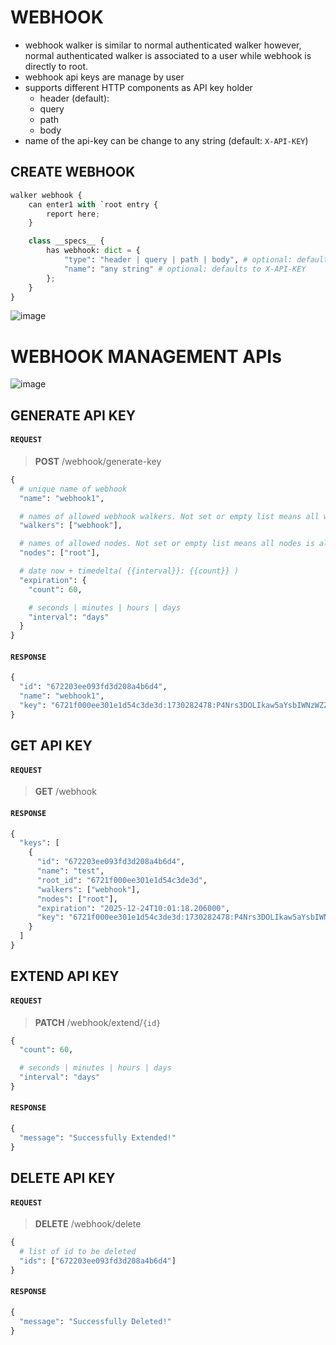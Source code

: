 # WEBHOOK
- webhook walker is similar to normal authenticated walker however, normal authenticated walker is associated to a user while webhook is directly to root.
- webhook api keys are manage by user
- supports different HTTP components as API key holder
  - header (default):
  - query
  - path
  - body
- name of the api-key can be change to any string (default: `X-API-KEY`)

## CREATE WEBHOOK
```python
walker webhook {
    can enter1 with `root entry {
        report here;
    }

    class __specs__ {
        has webhook: dict = {
            "type": "header | query | path | body", # optional: defaults to header
            "name": "any string" # optional: defaults to X-API-KEY
        };
    }
}
```
![image](https://github.com/user-attachments/assets/75cceb2d-5618-4f68-97e2-31a4270e70b1)

# WEBHOOK MANAGEMENT APIs
![image](https://github.com/user-attachments/assets/3a01ab35-06b0-4942-8f1f-0c4ae794ce21)

## GENERATE API KEY
#### `REQUEST`
> **POST** /webhook/generate-key
```python
{
  # unique name of webhook
  "name": "webhook1",

  # names of allowed webhook walkers. Not set or empty list means all webhook walkers is allowed.
  "walkers": ["webhook"],

  # names of allowed nodes. Not set or empty list means all nodes is allowed.
  "nodes": ["root"],

  # date now + timedelta( {{interval}}: {{count}} )
  "expiration": {
    "count": 60,

    # seconds | minutes | hours | days
    "interval": "days"
  }
}
```
#### `RESPONSE`
```python
{
  "id": "672203ee093fd3d208a4b6d4",
  "name": "webhook1",
  "key": "6721f000ee301e1d54c3de3d:1730282478:P4Nrs3DOLIkaw5aYsbIWNzWZZAwEyb20"
}
```

## GET API KEY
#### `REQUEST`
> **GET** /webhook
#### `RESPONSE`
```python
{
  "keys": [
    {
      "id": "672203ee093fd3d208a4b6d4",
      "name": "test",
      "root_id": "6721f000ee301e1d54c3de3d",
      "walkers": ["webhook"],
      "nodes": ["root"],
      "expiration": "2025-12-24T10:01:18.206000",
      "key": "6721f000ee301e1d54c3de3d:1730282478:P4Nrs3DOLIkaw5aYsbIWNzWZZAwEyb20"
    }
  ]
}
```

## EXTEND API KEY
#### `REQUEST`
> **PATCH** /webhook/extend/`{id}`
```python
{
  "count": 60,

  # seconds | minutes | hours | days
  "interval": "days"
}
```
#### `RESPONSE`
```python
{
  "message": "Successfully Extended!"
}
```

## DELETE API KEY
#### `REQUEST`
> **DELETE** /webhook/delete
```python
{
  # list of id to be deleted
  "ids": ["672203ee093fd3d208a4b6d4"]
}
```
#### `RESPONSE`
```python
{
  "message": "Successfully Deleted!"
}
```
